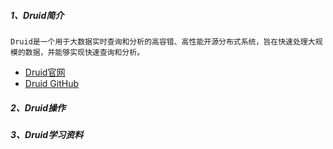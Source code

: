 
##### 1、Druid简介
    Druid是一个用于大数据实时查询和分析的高容错、高性能开源分布式系统，旨在快速处理大规模的数据，并能够实现快速查询和分析。
* [Druid官网](http://druid.apache.org/)
* [Druid GitHub](https://github.com/apache/druid)

##### 2、Druid操作


##### 3、Druid学习资料
    

